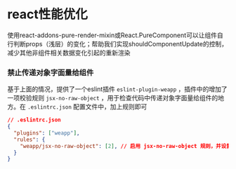 # react性能优化



使用react-addons-pure-render-mixin或React.PureComponent可以让组件自行判断props（浅层）的变化；帮助我们实现shouldComponentUpdate的控制，减少其他非组件相关数据变化引起的重新渲染

### 禁止传递对象字面量给组件

基于上面的情况，提供了一个eslint插件 `eslint-plugin-weapp` ，插件中的增加了一项校验规则 `jsx-no-raw-object` ，用于检查代码中传递对象字面量给组件的地方。在 `.eslintrc.json` 配置文件中，加上规则即可

```json
// .eslintrc.json
{
  "plugins": ["weapp"],
  "rules": {
    "weapp/jsx-no-raw-object": [2], // 启用 jsx-no-raw-object 规则，并设置为报错提示
  }
}
```

